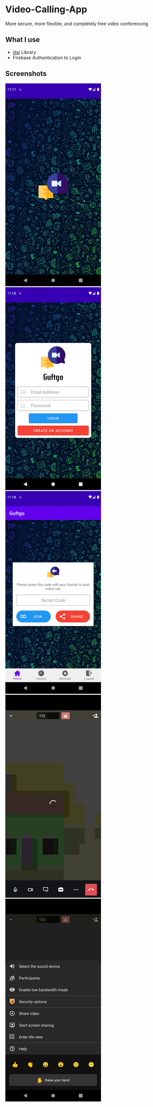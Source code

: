 # Video-Calling-App

More secure, more flexible, and completely free video conferencing

## What I use

- [jitsi](https://jitsi.org/) Library
- Firebase Authentication to Login

## Screenshots

![](images/1.png)
![](images/2.png)
![](images/3.png)
![](images/4.png)
![](images/5.png)
